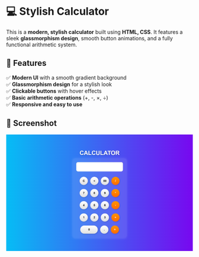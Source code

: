 # 💻 Stylish Calculator

This is a **modern, stylish calculator** built using **HTML, CSS**. It features a sleek **glassmorphism design**, smooth button animations, and a fully functional arithmetic system.

## 🚀 Features

✅ **Modern UI** with a smooth gradient background  
✅ **Glassmorphism design** for a stylish look  
✅ **Clickable buttons** with hover effects  
✅ **Basic arithmetic operations** (+, -, ×, ÷)  
✅ **Responsive and easy to use**  

## 📸 Screenshot

![Calculator Preview](Screenshot.png) 
